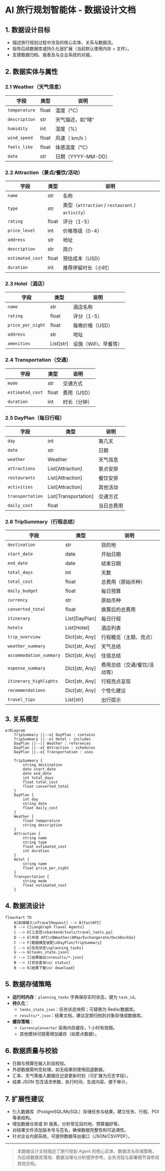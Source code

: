 # AI 旅行规划智能体 - 数据设计文档

## 1. 数据设计目标
- 描述旅行规划过程中涉及的核心实体、关系与数据流。
- 指导后续数据库或持久化层扩展（当前默认使用内存 + 文件）。
- 支撑数据归档、报表及与企业系统的对接。

## 2. 数据实体与属性

### 2.1 Weather（天气信息）
| 字段 | 类型 | 说明 |
| ---- | ---- | ---- |
| `temperature` | float | 温度（℃） |
| `description` | str | 天气描述，如“晴” |
| `humidity` | int | 湿度（%） |
| `wind_speed` | float | 风速（ km/h ） |
| `feels_like` | float | 体感温度（℃） |
| `date` | str | 日期（YYYY-MM-DD） |

### 2.2 Attraction（景点/餐饮/活动）
| 字段 | 类型 | 说明 |
| ---- | ---- | ---- |
| `name` | str | 名称 |
| `type` | str | 类型（`attraction` / `restaurant` / `activity`） |
| `rating` | float | 评分（1-5） |
| `price_level` | int | 价格等级（0-4） |
| `address` | str | 地址 |
| `description` | str | 简介 |
| `estimated_cost` | float | 预估成本（USD） |
| `duration` | int | 推荐停留时长（小时） |

### 2.3 Hotel（酒店）
| 字段 | 类型 | 说明 |
| ---- | ---- | ---- |
| `name` | str | 酒店名称 |
| `rating` | float | 评分（1-5） |
| `price_per_night` | float | 每晚价格（USD） |
| `address` | str | 地址 |
| `amenities` | List[str] | 设施（WiFi、早餐等） |

### 2.4 Transportation（交通）
| 字段 | 类型 | 说明 |
| ---- | ---- | ---- |
| `mode` | str | 交通方式 |
| `estimated_cost` | float | 费用（USD） |
| `duration` | int | 时长（分钟） |

### 2.5 DayPlan（每日行程）
| 字段 | 类型 | 说明 |
| ---- | ---- | ---- |
| `day` | int | 第几天 |
| `date` | str | 日期 |
| `weather` | Weather | 天气信息 |
| `attractions` | List[Attraction] | 景点安排 |
| `restaurants` | List[Attraction] | 餐饮安排 |
| `activities` | List[Attraction] | 其他活动 |
| `transportation` | List[Transportation] | 交通方式 |
| `daily_cost` | float | 当日总费用 |

### 2.6 TripSummary（行程总结）
| 字段 | 类型 | 说明 |
| ---- | ---- | ---- |
| `destination` | str | 目的地 |
| `start_date` | date | 开始日期 |
| `end_date` | date | 结束日期 |
| `total_days` | int | 天数 |
| `total_cost` | float | 总费用（原始币种） |
| `daily_budget` | float | 每日预算 |
| `currency` | str | 原始币种 |
| `converted_total` | float | 换算后的总费用 |
| `itinerary` | List[DayPlan] | 每日行程 |
| `hotels` | List[Hotel] | 酒店列表 |
| `trip_overview` | Dict[str, Any] | 行程概览（主题、亮点） |
| `weather_summary` | Dict[str, Any] | 天气总结 |
| `accommodation_summary` | Dict[str, Any] | 住宿总结 |
| `expense_summary` | Dict[str, Any] | 费用总结（交通/餐饮/活动等） |
| `itinerary_highlights` | Dict[str, Any] | 行程亮点呈现 |
| `recommendations` | Dict[str, Any] | 个性化建议 |
| `travel_tips` | List[str] | 出行提示 |

## 3. 关系模型
```mermaid
erDiagram
    TripSummary ||--o{ DayPlan : contains
    TripSummary ||--o{ Hotel : includes
    DayPlan ||--|| Weather : references
    DayPlan ||--o{ Attraction : schedules
    DayPlan ||--o{ Transportation : uses

    TripSummary {
        string destination
        date start_date
        date end_date
        int total_days
        float total_cost
        float converted_total
    }
    DayPlan {
        int day
        string date
        float daily_cost
    }
    Weather {
        float temperature
        string description
    }
    Attraction {
        string name
        string type
        float estimated_cost
        int duration
    }
    Hotel {
        string name
        float price_per_night
    }
    Transportation {
        string mode
        float estimated_cost
    }
```

## 4. 数据流设计
```mermaid
flowchart TD
    A[前端输入\nTravelRequest] --> B[FastAPI]
    B --> C[LangGraph Travel Agents]
    C --> D[工具层\nbackend/tools/travel_tools.py]
    D --> E[外部 API\nQWeather/AMap/Exchangerate/DuckDuckGo]
    C --> F[数据模型装配\nDayPlan/TripSummary]
    C --> G[任务状态\nplanning_tasks]
    G --> H[tasks_state.json]
    F --> I[结果输出\nresults/*.json]
    B --> J[状态查询\n/ status]
    B --> K[结果下载\n/ download]
```

## 5. 数据存储策略
- **运行时内存**：`planning_tasks` 字典保存实时状态，键为 `task_id`。
- **持久化**：
  - `tasks_state.json`：任务状态快照；可替换为 Redis/数据库。
  - `results/*.json`：结果文档，建议定期归档到对象存储或数据库。
- **缓存策略**：
  - `CurrencyConverter` 采用内存缓存，1 小时有效期。
  - 其他模块可按需增加缓存（如景点数据）。

## 6. 数据质量与校验
- 日期与预算在输入阶段校验。
- 外部数据需判空处理，如无结果则使用回退数据。
- 汇率、天气等接入数据应记录更新时刻（可扩展为日志字段）。
- 结果 JSON 包含请求参数、执行时间、生成内容，便于审计。

## 7. 扩展性建议
- 引入数据库（PostgreSQL/MySQL）存储任务与结果，建立任务、行程、POI 等表结构。
- 增加数据仓库或 BI 报表，分析常见目的地、预算偏好等。
- 对结果文件添加版本号与签名，确保数据完整性和可追溯性。
- 针对企业内部系统，可提供数据导出接口（JSON/CSV/PDF）。

---

> 本数据设计文档描述了旅行规划 Agent 的核心实体、数据流与存储策略，为后续数据库落地、数据治理与分析提供参考。业务流程与部署细节请参阅其他文档。


